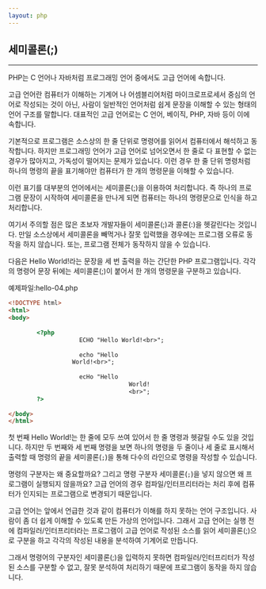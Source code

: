 ```yaml
---
layout: php
---
```

## 세미콜론(;)
<hr>

PHP는 C 언어나 자바처럼 프로그래밍 언어 중에서도 고급 언어에 속합니다.  
 
고급 언어란 컴퓨터가 이해하는 기계어 나 어셈블리어처럼 마이크로프로세서 중심의 언어로 작성되는 것이 아닌, 사람이 일반적인 언어처럼 쉽게 문장을 이해할 수 있는 형태의 언어 구조를 말합니다. 대표적인 고급 언어로는 C 언어, 베이직, PHP, 자바 등이 이에 속합니다.  
 
기본적으로 프로그램은 소스상의 한 줄 단위로 명령어를 읽어서 컴퓨터에서 해석하고 동작합니다. 하지만 프로그래밍 언어가 고급 언어로 넘어오면서 한 줄로 다 표현할 수 없는 경우가 많아지고, 가독성이 떨어지는 문제가 있습니다. 이런 경우 한 줄 단위 명령처럼 하나의 명령의 끝을 표기해야만 컴퓨터가 한 개의 명령문을 이해할 수 있습니다.  
 
이런 표기를 대부분의 언어에서는 세미콜론(;)을 이용하여 처리합니다. 즉 하나의 프로그램 문장이 시작하여 세미콜론을 만나게 되면 컴퓨터는 하나의 명령문으로 인식을 하고 처리합니다.  

여기서 주의할 점은 많은 초보자 개발자들이 세미콜론(;)과 콜론(:)을 헷갈린다는 것입니다. 만일 소스상에서 세미콜론을 빼먹거나 잘못 입력했을 경우에는 프로그램 오류로 동작을 하지 않습니다. 또는, 프로그램 전체가 동작하지 않을 수 있습니다.  
 
다음은 Hello World!라는 문장을 세 번 출력을 하는 간단한 PHP 프로그램입니다. 각각의 명령어 문장 뒤에는 세미콜론(;)이 붙어서 한 개의 명령문을 구분하고 있습니다.  

예제파일:hello-04.php
```html
<!DOCTYPE html>
<html>
<body>
 
       	<?php
                 	ECHO "Hello World!<br>";
       	
                 	echo "Hello
       		 	  World!<br>";
       	
                 	ecHo "Hello
                            	  World!
                            	  <br>";
       	?>
 
</body>
</html>
```

첫 번째 Hello World!는 한 줄에 모두 쓰여 있어서 한 줄 명령과 헷갈릴 수도 있을 것입니다. 하지만 두 번째와 세 번째 명령을 보면 하나의 명령을 두 줄이나 세 줄로 표시해서 출력할 때 명령의 끝을 세미콜론(`;`)을 통해 다수의 라인으로 명령을 작성할 수 있습니다.  
 
명령의 구분자는 왜 중요할까요? 그리고 명령 구분자 세미콜론(`;`)을 넣지 않으면 왜 프로그램이 실행되지 않을까요? 고급 언어의 경우 컴파일/인터프리터라는 처리 후에 컴퓨터가 인지되는 프로그램으로 변경되기 때문입니다.  

고급 언어는 앞에서 언급한 것과 같이 컴퓨터가 이해를 하지 못하는 언어 구조입니다. 사람이 좀 더 쉽게 이해할 수 있도록 만든 가상의 언어입니다. 그래서 고급 언어는 실행 전에 컴파일러/인터프리터라는 프로그램이 고급 언어로 작성된 소스를 읽어 세미콜론(;)으로 구분을 하고 각각의 작성된 내용을 분석하여 기계어로 만듭니다.  

그래서 명령어의 구분자인 세미콜론(;)을 입력하지 못하면 컴파일러/인터프리터가 작성된 소스를 구분할 수 없고, 잘못 분석하여 처리하기 때문에 프로그램이 동작을 하지 않습니다.  

<br><br>